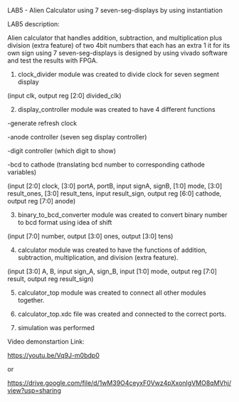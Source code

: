 LAB5 -  Alien Calculator using 7 seven-seg-displays by using instantiation 

LAB5 description:

 Alien calculator that handles addition, subtraction, and multiplication plus division (extra feature) of two 4bit numbers that each has an extra 1 it for its own sign using 7 seven-seg-displays is designed by using vivado software and test the results with FPGA. 



1) clock_divider module was created to divide clock for seven segment display

  (input clk, output reg [2:0] divided_clk)
 
2) display_controller module was created to have 4 different functions

-generate refresh clock

-anode controller (seven seg display controller)

-digit controller (which digit to show)

-bcd to cathode (translating bcd number to corresponding cathode variables)

 (input [2:0] clock, [3:0] portA, portB, input signA, signB, [1:0] mode, [3:0] result_ones, [3:0] result_tens, input result_sign, output reg [6:0] cathode, output reg  [7:0] anode)

3) binary_to_bcd_converter module was created to convert binary number to bcd format using idea of shift 

 (input [7:0] number, output [3:0] ones, output [3:0] tens)

4) calculator module was created to have the functions of addition, subtraction, multiplication, and division (extra feature).

 (input [3:0] A, B, input sign_A, sign_B, input [1:0] mode, output reg [7:0] result, output reg result_sign)

5) calculator_top module was created to connect all other modules together.

6) calculator_top.xdc file was created and connected to the correct ports.

7) simulation was performed




Video demonstartion Link:

https://youtu.be/Vq9J-m0bdp0

or

https://drive.google.com/file/d/1wM39O4ceyxF0Vwz4pXxonIgVMO8qMVhj/view?usp=sharing


